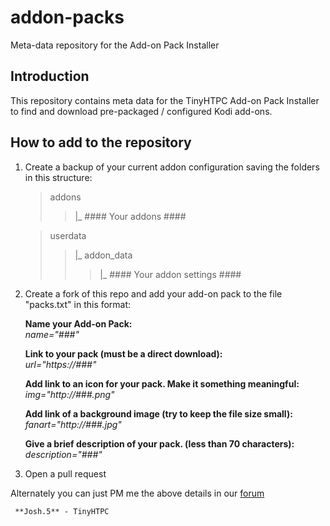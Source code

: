addon-packs
===========

Meta-data repository for the Add-on Pack Installer


## Introduction
This repository contains meta data for the TinyHTPC Add-on Pack Installer to find and download pre-packaged / configured Kodi add-ons.



## How to add to the repository
1. Create a backup of your current addon configuration saving the folders in this structure:    

    > addons
    >>  |_   #### Your addons ####    

    > userdata   
    >>  |_   addon_data    
    >>>  |_   #### Your addon settings ####      

2. Create a fork of this repo and add your add-on pack to the file "packs.txt" in this format:

    **Name your Add-on Pack:**   
    *name="###"*    

    **Link to your pack (must be a direct download):**   
    *url="https://###"*    

    **Add link to an icon for your pack. Make it something meaningful:**   
    *img="http://###.png"*    

    **Add link of a background image (try to keep the file size small):**   
    *fanart="http://###.jpg"*    

    **Give a brief description of your pack. (less than 70 characters):**   
    *description="###"*    

3. Open a pull request



Alternately you can just PM me the above details in our [forum](http://tinyhtpc.co.nz/forum/ucp.php?i=pm&mode=compose&u=2)

     **Josh.5** - TinyHTPC    
